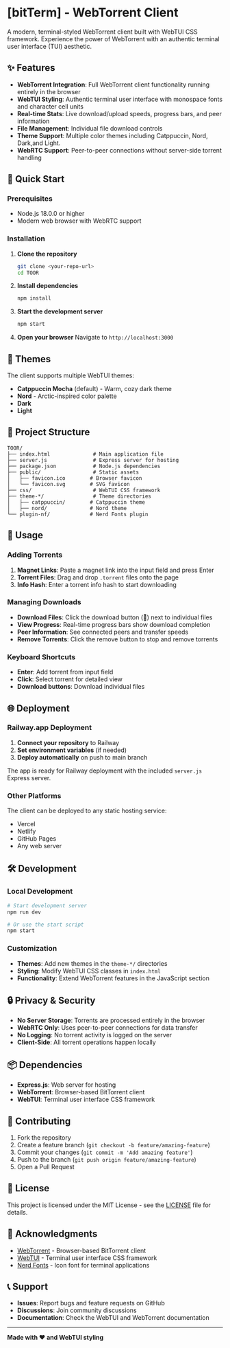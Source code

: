 # [bitTerm] - WebTorrent Client

A modern, terminal-styled WebTorrent client built with WebTUI CSS framework. Experience the power of WebTorrent with an authentic terminal user interface (TUI) aesthetic.


## ✨ Features

- **WebTorrent Integration**: Full WebTorrent client functionality running entirely in the browser
- **WebTUI Styling**: Authentic terminal user interface with monospace fonts and character cell units
- **Real-time Stats**: Live download/upload speeds, progress bars, and peer information
- **File Management**: Individual file download controls 
- **Theme Support**: Multiple color themes including Catppuccin, Nord, Dark,and Light.
- **WebRTC Support**: Peer-to-peer connections without server-side torrent handling

## 🚀 Quick Start

### Prerequisites

- Node.js 18.0.0 or higher
- Modern web browser with WebRTC support

### Installation

1. **Clone the repository**
   ```bash
   git clone <your-repo-url>
   cd TOOR
   ```

2. **Install dependencies**
   ```bash
   npm install
   ```

3. **Start the development server**
   ```bash
   npm start
   ```

4. **Open your browser**
   Navigate to `http://localhost:3000`

## 🎨 Themes

The client supports multiple WebTUI themes:

- **Catppuccin Mocha** (default) - Warm, cozy dark theme
- **Nord** - Arctic-inspired color palette
- **Dark** 
- **Light**


## 📁 Project Structure

```
TOOR/
├── index.html              # Main application file
├── server.js               # Express server for hosting
├── package.json            # Node.js dependencies
├── public/                 # Static assets
│   ├── favicon.ico        # Browser favicon
│   └── favicon.svg        # SVG favicon
├── css/                    # WebTUI CSS framework
├── theme-*/                # Theme directories
│   ├── catppuccin/        # Catppuccin theme
│   ├── nord/              # Nord theme
└── plugin-nf/             # Nerd Fonts plugin
```

## 🔧 Usage

### Adding Torrents

1. **Magnet Links**: Paste a magnet link into the input field and press Enter
2. **Torrent Files**: Drag and drop `.torrent` files onto the page
3. **Info Hash**: Enter a torrent info hash to start downloading

### Managing Downloads

- **Download Files**: Click the download button (💾) next to individual files
- **View Progress**: Real-time progress bars show download completion
- **Peer Information**: See connected peers and transfer speeds
- **Remove Torrents**: Click the remove button to stop and remove torrents

### Keyboard Shortcuts

- **Enter**: Add torrent from input field
- **Click**: Select torrent for detailed view
- **Download buttons**: Download individual files

## 🌐 Deployment

### Railway.app Deployment

1. **Connect your repository** to Railway
2. **Set environment variables** (if needed)
3. **Deploy automatically** on push to main branch

The app is ready for Railway deployment with the included `server.js` Express server.

### Other Platforms

The client can be deployed to any static hosting service:
- Vercel
- Netlify
- GitHub Pages
- Any web server

## 🛠️ Development

### Local Development

```bash
# Start development server
npm run dev

# Or use the start script
npm start
```

### Customization

- **Themes**: Add new themes in the `theme-*/` directories
- **Styling**: Modify WebTUI CSS classes in `index.html`
- **Functionality**: Extend WebTorrent features in the JavaScript section

## 🔒 Privacy & Security

- **No Server Storage**: Torrents are processed entirely in the browser
- **WebRTC Only**: Uses peer-to-peer connections for data transfer
- **No Logging**: No torrent activity is logged on the server
- **Client-Side**: All torrent operations happen locally

## 📦 Dependencies

- **Express.js**: Web server for hosting
- **WebTorrent**: Browser-based BitTorrent client
- **WebTUI**: Terminal user interface CSS framework

## 🤝 Contributing

1. Fork the repository
2. Create a feature branch (`git checkout -b feature/amazing-feature`)
3. Commit your changes (`git commit -m 'Add amazing feature'`)
4. Push to the branch (`git push origin feature/amazing-feature`)
5. Open a Pull Request

## 📄 License

This project is licensed under the MIT License - see the [LICENSE](LICENSE) file for details.

## 🙏 Acknowledgments

- [WebTorrent](https://webtorrent.io/) - Browser-based BitTorrent client
- [WebTUI](https://webtui.ironclad.sh/) - Terminal user interface CSS framework
- [Nerd Fonts](https://www.nerdfonts.com/) - Icon font for terminal applications

## 📞 Support

- **Issues**: Report bugs and feature requests on GitHub
- **Discussions**: Join community discussions
- **Documentation**: Check the WebTUI and WebTorrent documentation

---

**Made with ❤️ and WebTUI styling** 
